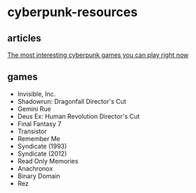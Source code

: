 # cyberpunk-resources

## articles

[The most interesting cyberpunk games you can play right now](http://www.gamesradar.com/best-cyberpunk-games/)

## games

* Invisible, Inc.
* Shadowrun: Dragonfall Director's Cut
* Gemini Rue
* Deus Ex: Human Revolution Director's Cut
* Final Fantasy 7
* Transistor
* Remember Me
* Syndicate (1993)
* Syndicate (2012)
* Read Only Memories
* Anachronox
* Binary Domain
* Rez
